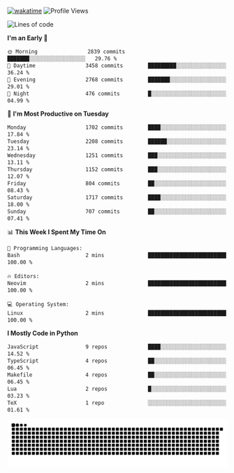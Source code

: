 [![wakatime](https://wakatime.com/badge/user/b920b284-3cde-4cd4-b72e-f7f22d050b16.svg)](https://wakatime.com/@b920b284-3cde-4cd4-b72e-f7f22d050b16)
![Profile Views](http://img.shields.io/badge/Profile%20Views-4586-blue)
<!--START_SECTION:waka-->
![Lines of code](https://img.shields.io/badge/From%20Hello%20World%20I%27ve%20Written-7.3%20million%20lines%20of%20code-blue)

**I'm an Early 🐤** 

```text
🌞 Morning                2839 commits        ███████░░░░░░░░░░░░░░░░░░   29.76 % 
🌆 Daytime                3458 commits        █████████░░░░░░░░░░░░░░░░   36.24 % 
🌃 Evening                2768 commits        ███████░░░░░░░░░░░░░░░░░░   29.01 % 
🌙 Night                  476 commits         █░░░░░░░░░░░░░░░░░░░░░░░░   04.99 % 
```
📅 **I'm Most Productive on Tuesday** 

```text
Monday                   1702 commits        ████░░░░░░░░░░░░░░░░░░░░░   17.84 % 
Tuesday                  2208 commits        ██████░░░░░░░░░░░░░░░░░░░   23.14 % 
Wednesday                1251 commits        ███░░░░░░░░░░░░░░░░░░░░░░   13.11 % 
Thursday                 1152 commits        ███░░░░░░░░░░░░░░░░░░░░░░   12.07 % 
Friday                   804 commits         ██░░░░░░░░░░░░░░░░░░░░░░░   08.43 % 
Saturday                 1717 commits        ████░░░░░░░░░░░░░░░░░░░░░   18.00 % 
Sunday                   707 commits         ██░░░░░░░░░░░░░░░░░░░░░░░   07.41 % 
```


📊 **This Week I Spent My Time On** 

```text
💬 Programming Languages: 
Bash                     2 mins              █████████████████████████   100.00 % 

🔥 Editors: 
Neovim                   2 mins              █████████████████████████   100.00 % 

💻 Operating System: 
Linux                    2 mins              █████████████████████████   100.00 % 
```

**I Mostly Code in Python** 

```text
JavaScript               9 repos             ████░░░░░░░░░░░░░░░░░░░░░   14.52 % 
TypeScript               4 repos             ██░░░░░░░░░░░░░░░░░░░░░░░   06.45 % 
Makefile                 4 repos             ██░░░░░░░░░░░░░░░░░░░░░░░   06.45 % 
Lua                      2 repos             █░░░░░░░░░░░░░░░░░░░░░░░░   03.23 % 
TeX                      1 repo              ░░░░░░░░░░░░░░░░░░░░░░░░░   01.61 % 
```




<!--END_SECTION:waka-->
![Snake animation](https://raw.githubusercontent.com/timmypidashev/timmypidashev/main/commits.svg)
